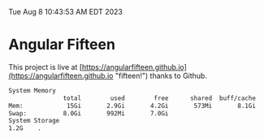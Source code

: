 Tue Aug  8 10:43:53 AM EDT 2023

# Angular Fifteen


This project is live at [https://angularfifteen.github.io](https://angularfifteen.github.io "fifteen!") thanks to Github.

```bash
System Memory
               total        used        free      shared  buff/cache   available
Mem:            15Gi       2.9Gi       4.2Gi       573Mi       8.1Gi        11Gi
Swap:          8.0Gi       992Mi       7.0Gi
System Storage
1.2G	.
